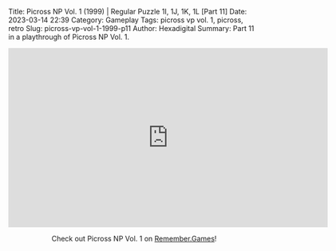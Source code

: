 Title: Picross NP Vol. 1 (1999) | Regular Puzzle 1I, 1J, 1K, 1L [Part 11]
Date: 2023-03-14 22:39
Category: Gameplay
Tags: picross vp vol. 1,  picross,  retro
Slug: picross-vp-vol-1-1999-p11
Author: Hexadigital
Summary: Part 11 in a playthrough of Picross NP Vol. 1.

<center><iframe src="https://www.youtube.com/embed/8PH6bfTzMMM?feature=oembed" allow="accelerometer; autoplay; encrypted-media; gyroscope; picture-in-picture" width="640" height="360" frameborder="0"></iframe>

Check out Picross NP Vol. 1 on [Remember.Games](https://remember.games/game/6791/picross-np-vol-1/)!</center>